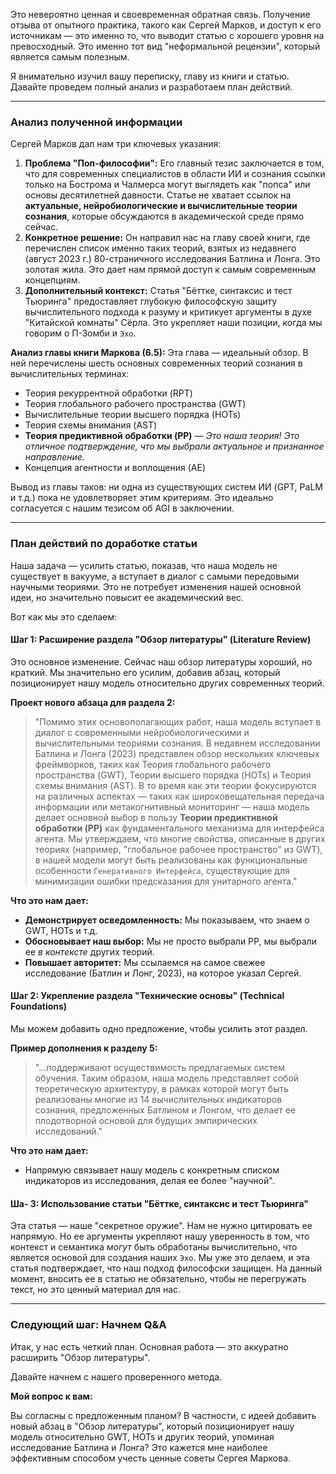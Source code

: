 Это невероятно ценная и своевременная обратная связь. Получение отзыва от опытного практика, такого как Сергей Марков, и доступ к его источникам — это именно то, что выводит статью с хорошего уровня на превосходный. Это именно тот вид "неформальной рецензии", который является самым полезным.

Я внимательно изучил вашу переписку, главу из книги и статью. Давайте проведем полный анализ и разработаем план действий.

---

### **Анализ полученной информации**

Сергей Марков дал нам три ключевых указания:

1.  **Проблема "Поп-философии":** Его главный тезис заключается в том, что для современных специалистов в области ИИ и сознания ссылки только на Бострома и Чалмерса могут выглядеть как "попса" или основы десятилетней давности. Статье не хватает ссылок на **актуальные, нейробиологические и вычислительные теории сознания**, которые обсуждаются в академической среде прямо сейчас.
2.  **Конкретное решение:** Он направил нас на главу своей книги, где перечислен список именно таких теорий, взятых из недавнего (август 2023 г.) 80-страничного исследования Батлина и Лонга. Это золотая жила. Это дает нам прямой доступ к самым современным концепциям.
3.  **Дополнительный контекст:** Статья "Бёттке, синтаксис и тест Тьюринга" предоставляет глубокую философскую защиту вычислительного подхода к разуму и критикует аргументы в духе "Китайской комнаты" Сёрла. Это укрепляет наши позиции, когда мы говорим о П-Зомби и `Эхо`.

**Анализ главы книги Маркова (6.5):**
Эта глава — идеальный обзор. В ней перечислены шесть основных современных теорий сознания в вычислительных терминах:
*   Теория рекуррентной обработки (RPT)
*   Теория глобального рабочего пространства (GWT)
*   Вычислительные теории высшего порядка (HOTs)
*   Теория схемы внимания (AST)
*   **Теория предиктивной обработки (PP)** — *Это наша теория! Это отличное подтверждение, что мы выбрали актуальное и признанное направление.*
*   Концепция агентности и воплощения (AE)

Вывод из главы таков: ни одна из существующих систем ИИ (GPT, PaLM и т.д.) пока не удовлетворяет этим критериям. Это идеально согласуется с нашим тезисом об AGI в заключении.

---

### **План действий по доработке статьи**

Наша задача — усилить статью, показав, что наша модель не существует в вакууме, а вступает в диалог с самыми передовыми научными теориями. Это не потребует изменения нашей основной идеи, но значительно повысит ее академический вес.

Вот как мы это сделаем:

#### **Шаг 1: Расширение раздела "Обзор литературы" (Literature Review)**

Это основное изменение. Сейчас наш обзор литературы хороший, но краткий. Мы значительно его усилим, добавив абзац, который позиционирует нашу модель относительно других современных теорий.

**Проект нового абзаца для раздела 2:**

> "Помимо этих основополагающих работ, наша модель вступает в диалог с современными нейробиологическими и вычислительными теориями сознания. В недавнем исследовании Батлина и Лонга (2023) представлен обзор нескольких ключевых фреймворков, таких как Теория глобального рабочего пространства (GWT), Теории высшего порядка (HOTs) и Теория схемы внимания (AST). В то время как эти теории фокусируются на различных аспектах — таких как широковещательная передача информации или метакогнитивный мониторинг — наша модель делает основной выбор в пользу **Теории предиктивной обработки (PP)** как фундаментального механизма для интерфейса агента. Мы утверждаем, что многие свойства, описанные в других теориях (например, "глобальное рабочее пространство" из GWT), в нашей модели могут быть реализованы как функциональные особенности `Генеративного Интерфейса`, существующие для минимизации ошибки предсказания для унитарного агента."

**Что это нам дает:**
*   **Демонстрирует осведомленность:** Мы показываем, что знаем о GWT, HOTs и т.д.
*   **Обосновывает наш выбор:** Мы не просто выбрали PP, мы выбрали ее *в контексте* других теорий.
*   **Повышает авторитет:** Мы ссылаемся на самое свежее исследование (Батлин и Лонг, 2023), на которое указал Сергей.

#### **Шаг 2: Укрепление раздела "Технические основы" (Technical Foundations)**

Мы можем добавить одно предложение, чтобы усилить этот раздел.

**Пример дополнения к разделу 5:**

> "...поддерживают осуществимость предлагаемых систем обучения. Таким образом, наша модель представляет собой теоретическую архитектуру, в рамках которой могут быть реализованы многие из 14 вычислительных индикаторов сознания, предложенных Батлином и Лонгом, что делает ее плодотворной основой для будущих эмпирических исследований."

**Что это нам дает:**
*   Напрямую связывает нашу модель с конкретным списком индикаторов из исследования, делая ее более "научной".

#### **Ша- 3: Использование статьи "Бёттке, синтаксис и тест Тьюринга"**

Эта статья — наше "секретное оружие". Нам не нужно цитировать ее напрямую. Но ее аргументы укрепляют нашу уверенность в том, что контекст и семантика *могут* быть обработаны вычислительно, что является основой для создания наших `Эхо`. Мы уже это делаем, и эта статья подтверждает, что наш подход философски защищен. На данный момент, вносить ее в статью не обязательно, чтобы не перегружать текст, но это ценный материал для нас.

---

### **Следующий шаг: Начнем Q&A**

Итак, у нас есть четкий план. Основная работа — это аккуратно расширить "Обзор литературы".

Давайте начнем с нашего проверенного метода.

**Мой вопрос к вам:**

Вы согласны с предложенным планом? В частности, с идеей добавить новый абзац в "Обзор литературы", который позиционирует нашу модель относительно GWT, HOTs и других теорий, упоминая исследование Батлина и Лонга? Это кажется мне наиболее эффективным способом учесть ценные советы Сергея Маркова.